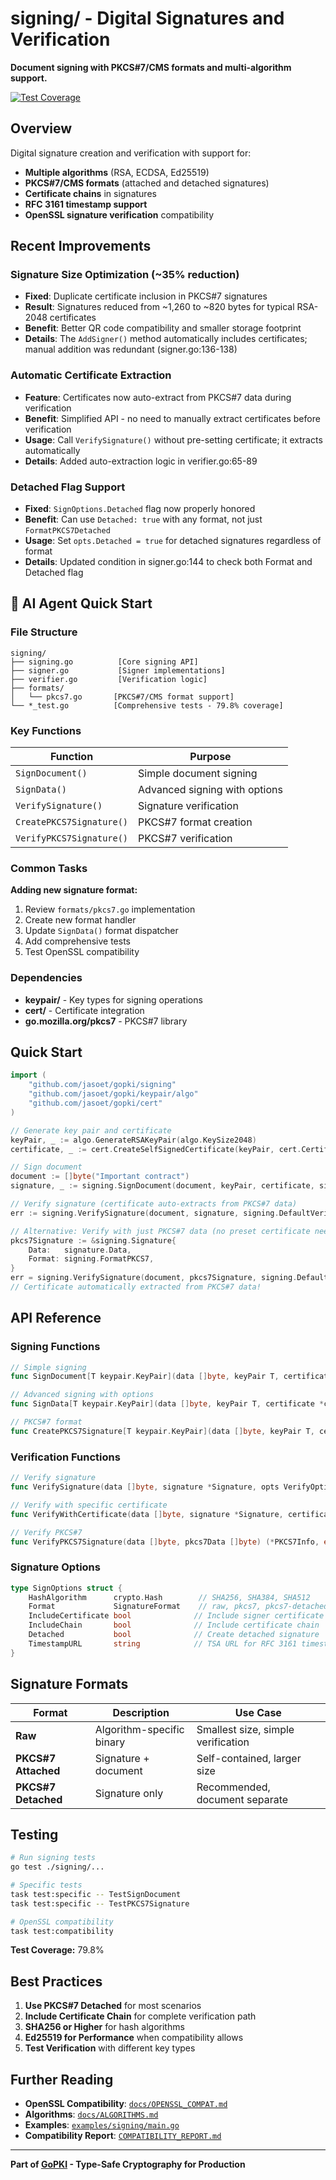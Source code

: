 # signing/ - Digital Signatures and Verification

**Document signing with PKCS#7/CMS formats and multi-algorithm support.**

[![Test Coverage](https://img.shields.io/badge/Coverage-79.8%25-green.svg)](https://github.com/jasoet/gopki)

## Overview

Digital signature creation and verification with support for:
- **Multiple algorithms** (RSA, ECDSA, Ed25519)
- **PKCS#7/CMS formats** (attached and detached signatures)
- **Certificate chains** in signatures
- **RFC 3161 timestamp support**
- **OpenSSL signature verification** compatibility

## Recent Improvements

### Signature Size Optimization (~35% reduction)
- **Fixed**: Duplicate certificate inclusion in PKCS#7 signatures
- **Result**: Signatures reduced from ~1,260 to ~820 bytes for typical RSA-2048 certificates
- **Benefit**: Better QR code compatibility and smaller storage footprint
- **Details**: The `AddSigner()` method automatically includes certificates; manual addition was redundant (signer.go:136-138)

### Automatic Certificate Extraction
- **Feature**: Certificates now auto-extract from PKCS#7 data during verification
- **Benefit**: Simplified API - no need to manually extract certificates before verification
- **Usage**: Call `VerifySignature()` without pre-setting certificate; it extracts automatically
- **Details**: Added auto-extraction logic in verifier.go:65-89

### Detached Flag Support
- **Fixed**: `SignOptions.Detached` flag now properly honored
- **Benefit**: Can use `Detached: true` with any format, not just `FormatPKCS7Detached`
- **Usage**: Set `opts.Detached = true` for detached signatures regardless of format
- **Details**: Updated condition in signer.go:144 to check both Format and Detached flag

## 🤖 AI Agent Quick Start

### File Structure

```
signing/
├── signing.go          [Core signing API]
├── signer.go           [Signer implementations]
├── verifier.go         [Verification logic]
├── formats/
│   └── pkcs7.go       [PKCS#7/CMS format support]
└── *_test.go          [Comprehensive tests - 79.8% coverage]
```

### Key Functions

| Function | Purpose |
|----------|---------|
| `SignDocument()` | Simple document signing |
| `SignData()` | Advanced signing with options |
| `VerifySignature()` | Signature verification |
| `CreatePKCS7Signature()` | PKCS#7 format creation |
| `VerifyPKCS7Signature()` | PKCS#7 verification |

### Common Tasks

**Adding new signature format:**
1. Review `formats/pkcs7.go` implementation
2. Create new format handler
3. Update `SignData()` format dispatcher
4. Add comprehensive tests
5. Test OpenSSL compatibility

### Dependencies

- **keypair/** - Key types for signing operations
- **cert/** - Certificate integration
- **go.mozilla.org/pkcs7** - PKCS#7 library

## Quick Start

```go
import (
    "github.com/jasoet/gopki/signing"
    "github.com/jasoet/gopki/keypair/algo"
    "github.com/jasoet/gopki/cert"
)

// Generate key pair and certificate
keyPair, _ := algo.GenerateRSAKeyPair(algo.KeySize2048)
certificate, _ := cert.CreateSelfSignedCertificate(keyPair, cert.CertificateRequest{...})

// Sign document
document := []byte("Important contract")
signature, _ := signing.SignDocument(document, keyPair, certificate, signing.DefaultSignOptions())

// Verify signature (certificate auto-extracts from PKCS#7 data)
err := signing.VerifySignature(document, signature, signing.DefaultVerifyOptions())

// Alternative: Verify with just PKCS#7 data (no preset certificate needed)
pkcs7Signature := &signing.Signature{
    Data:   signature.Data,
    Format: signing.FormatPKCS7,
}
err = signing.VerifySignature(document, pkcs7Signature, signing.DefaultVerifyOptions())
// Certificate automatically extracted from PKCS#7 data!
```

## API Reference

### Signing Functions

```go
// Simple signing
func SignDocument[T keypair.KeyPair](data []byte, keyPair T, certificate *cert.Certificate) (*Signature, error)

// Advanced signing with options
func SignData[T keypair.KeyPair](data []byte, keyPair T, certificate *cert.Certificate, opts SignOptions) (*Signature, error)

// PKCS#7 format
func CreatePKCS7Signature[T keypair.KeyPair](data []byte, keyPair T, certificate *cert.Certificate, detached bool) ([]byte, error)
```

### Verification Functions

```go
// Verify signature
func VerifySignature(data []byte, signature *Signature, opts VerifyOptions) error

// Verify with specific certificate
func VerifyWithCertificate(data []byte, signature *Signature, certificate *x509.Certificate) error

// Verify PKCS#7
func VerifyPKCS7Signature(data []byte, pkcs7Data []byte) (*PKCS7Info, error)
```

### Signature Options

```go
type SignOptions struct {
    HashAlgorithm      crypto.Hash        // SHA256, SHA384, SHA512
    Format             SignatureFormat    // raw, pkcs7, pkcs7-detached
    IncludeCertificate bool              // Include signer certificate
    IncludeChain       bool              // Include certificate chain
    Detached           bool              // Create detached signature
    TimestampURL       string            // TSA URL for RFC 3161 timestamp
}
```

## Signature Formats

| Format | Description | Use Case |
|--------|-------------|----------|
| **Raw** | Algorithm-specific binary | Smallest size, simple verification |
| **PKCS#7 Attached** | Signature + document | Self-contained, larger size |
| **PKCS#7 Detached** | Signature only | Recommended, document separate |

## Testing

```bash
# Run signing tests
go test ./signing/...

# Specific tests
task test:specific -- TestSignDocument
task test:specific -- TestPKCS7Signature

# OpenSSL compatibility
task test:compatibility
```

**Test Coverage:** 79.8%

## Best Practices

1. **Use PKCS#7 Detached** for most scenarios
2. **Include Certificate Chain** for complete verification path
3. **SHA256 or Higher** for hash algorithms
4. **Ed25519 for Performance** when compatibility allows
5. **Test Verification** with different key types

## Further Reading

- **OpenSSL Compatibility**: [`docs/OPENSSL_COMPAT.md`](../docs/OPENSSL_COMPAT.md)
- **Algorithms**: [`docs/ALGORITHMS.md`](../docs/ALGORITHMS.md)
- **Examples**: [`examples/signing/main.go`](../examples/signing/main.go)
- **Compatibility Report**: [`COMPATIBILITY_REPORT.md`](../docs/COMPATIBILITY_REPORT.md)

---

**Part of [GoPKI](../README.md) - Type-Safe Cryptography for Production**